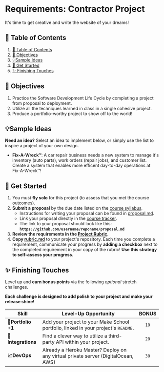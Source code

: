 # Requirements: Contractor Project

It's time to get creative and write the website of your dreams!

## 📖 Table of Contents

1. [📖 Table of Contents](#%f0%9f%93%96-table-of-contents)
2. [📝 Objectives](#%f0%9f%93%9d-objectives)
3. [💡Sample Ideas](#%f0%9f%92%a1sample-ideas)
4. [🚧 Get Started](#%f0%9f%9a%a7-get-started)
5. [✨ Finishing Touches](#%e2%9c%a8-finishing-touches)

## 📝 Objectives

1. Practice the Software Development Life Cycle by completing a project from proposal to deployment.
1. Utilize all the techniques learned in class in a single cohesive project.
1. Produce a portfolio-worthy project to show off to the world!

## 💡Sample Ideas

**Need an idea?** Select an idea to implement below, or simply use the list to inspire a project of your own design.

* **Fix-A-Wreck™️**: A car repair business needs a new system to manage it's inventory (auto parts), work orders (repair jobs), and customer list. Create a system that enables more efficent day-to-day operations at Fix-A-Wreck️™!

## 🚧 Get Started

1. You must **fly solo** for this project (to assess that you met the course outcomes).
2. **Submit a proposal** by the due date listed on the [course syllabus](../README.md#Schedule).
    * Instructions for writing your proposal can be found in [proposal.md](proposal.md).
    * Link your proposal directly in the [course tracker](https://make.sc/trackbew1.3).
    * The link to your proposal should look like this: **`https://github.com/username/reponame/proposal.md`**
3. **Review the requirements in the [Project Rubric](rubric.md)**.
4. **Copy [rubric.md](rubric.md)** to your project's repository. Each time you complete a requirement, communicate your progress by **adding a checkbox** next to the completed requirement in your copy of the rubric! **Use this strategy to self-assess your progress**.

## ✨ Finishing Touches

Level up and **earn bonus points** via the following _optional_ stretch challenges.

**Each challenge is designed to add polish to your project and make your release shine!**

| Skill              | Level-Up Opportunity                                                               | BONUS |
| ------------------ | ---------------------------------------------------------------------------------- | :---: |
| **🎉Portfolio +1** | Add your project to your Make School portfolio, linked in your project's `README`. | `10`  |
| **🔌Integrations** | Find a clever way to utilize a third-party API within your project.                | `20`  |
| **📈DevOps**       | Already a Heroku Master? Deploy on any virtual private server (DigitalOcean, AWS)  | `30`  |
